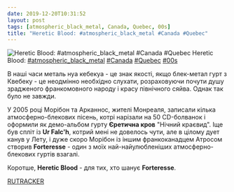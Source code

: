 ```yaml
---
date: 2019-12-20T10:31:52
layout: post
tags: [atmospheric_black_metal, Canada, Quebec, 00s]
title: "Heretic Blood: #atmospheric_black_metal #Canada #Quebec"
---
```

![Heretic Blood: #atmospheric_black_metal #Canada #Quebec](https://res.cloudinary.com/vast-space-unexplored/image/upload/q_auto,dpr_auto,w_auto/photos/photo_825_20-12-2019_10-31-52.jpg)
Heretic Blood: [#atmospheric_black_metal](/tags/#atmospheric_black_metal) [#Canada](/tags/#Canada) [#Quebec](/tags/#Quebec) [#00s](/tags/#00s)

В наші часи металь нуа кебекуа - це знак якості, якщо блек-метал гурт з Квебеку - це неодмінно необхідно слухати, розраховуючи почути душу зрадженого франкомовного народу і красу північного сяйва. Однак так було не завжди.

У 2005 році Морібон та Арканнос, жителі Монреаля, записали кілька атмосферно-блекових пісень, котрі нарізали на 50 CD-болванок і оформили як демо-альбом гурту **Єретична кров** &quot;Нічний краєвид&quot;. Іще був спліт із **Ur Falc&#39;h**, котрий мені не довелось чути, але в цілому дует канув у Лету, і дуже скоро Морібон із іншим франкоканадцем Атросом створив **Forteresse** - один з моїх най-найулюбленіших атмосферно-блекових гуртів взагалі.

Коротше, **Heretic Blood** - для тих, хто шанує **Forteresse**.

[RUTRACKER](https://rutracker.org/forum/viewtopic.php?t=2678366)